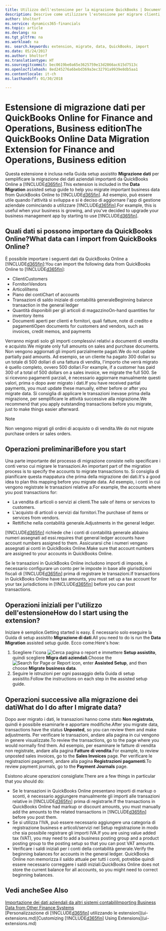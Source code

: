 ```yaml
---
title: Utilizzo dell'estensione per la migrazione QuickBooks | Documenti Microsoft
description: Descrive come utilizzare l'estensione per migrare clienti, fornitori, articoli e conti da QuickBooks Online a Finance and Operations, Business edition.
author: bholtorf
ms.service: dynamics365-financials
ms.topic: article
ms.devlang: na
ms.tgt_pltfrm: na
ms.workload: na
ms. search.keywords: extension, migrate, data, QuickBooks, import
ms.date: 05/24/2017
ms.author: bholtorf
ms.translationtype: HT
ms.sourcegitcommit: bec0619be0a65e3625759e13d2866ac615d7513c
ms.openlocfilehash: 8ed245276a6bebd369a3ec32791a9939e8db5aa1
ms.contentlocale: it-ch
ms.lasthandoff: 01/30/2018

---
```


# <a name="the-quickbooks-online-data-migration-extension-for-finance-and-operations-business-edition"></a><span data-ttu-id="dd7ee-103">Estensione di migrazione dati per QuickBooks Online for Finance and Operations, Business edition</span><span class="sxs-lookup"><span data-stu-id="dd7ee-103">The QuickBooks Online Data Migration Extension for Finance and Operations, Business edition</span></span>
<span data-ttu-id="dd7ee-104">Questa estensione è inclusa nella Guida setup assistito **Migrazione dati** per semplificare la migrazione dei dati aziendali importanti da QuickBooks Online a [!INCLUDE[d365fin](includes/d365fin_md.md)].</span><span class="sxs-lookup"><span data-stu-id="dd7ee-104">This extension is included in the **Data Migration** assisted setup guide to help you migrate important business data from QuickBooks Online to [!INCLUDE[d365fin](includes/d365fin_md.md)].</span></span> <span data-ttu-id="dd7ee-105">Ad esempio, può essere utile quando l'attività si sviluppa e si è deciso di aggiornare l'app di gestione aziendale cominciando a utilizzare [!INCLUDE[d365fin](includes/d365fin_md.md)].</span><span class="sxs-lookup"><span data-stu-id="dd7ee-105">For example, this is useful when your business is growing, and you've decided to upgrade your business management app by starting to use [!INCLUDE[d365fin](includes/d365fin_md.md)].</span></span>

## <a name="what-data-can-i-import-from-quickbooks-online"></a><span data-ttu-id="dd7ee-106">Quali dati si possono importare da QuickBooks Online?</span><span class="sxs-lookup"><span data-stu-id="dd7ee-106">What data can I import from QuickBooks Online?</span></span>
<span data-ttu-id="dd7ee-107">È possibile importare i seguenti dati da QuickBooks Online a [!INCLUDE[d365fin](includes/d365fin_md.md)]:</span><span class="sxs-lookup"><span data-stu-id="dd7ee-107">You can import the following data from QuickBooks Online to [!INCLUDE[d365fin](includes/d365fin_md.md)]:</span></span>  

* <span data-ttu-id="dd7ee-108">Clienti</span><span class="sxs-lookup"><span data-stu-id="dd7ee-108">Customers</span></span>
* <span data-ttu-id="dd7ee-109">Fornitori</span><span class="sxs-lookup"><span data-stu-id="dd7ee-109">Vendors</span></span>
* <span data-ttu-id="dd7ee-110">Articoli</span><span class="sxs-lookup"><span data-stu-id="dd7ee-110">Items</span></span>
* <span data-ttu-id="dd7ee-111">Piano dei conti</span><span class="sxs-lookup"><span data-stu-id="dd7ee-111">Chart of accounts</span></span>
* <span data-ttu-id="dd7ee-112">Transazioni di saldo iniziale di contabilità generale</span><span class="sxs-lookup"><span data-stu-id="dd7ee-112">Beginning balance transaction in the general ledger</span></span>
* <span data-ttu-id="dd7ee-113">Quantità disponibili per gli articoli di magazzino</span><span class="sxs-lookup"><span data-stu-id="dd7ee-113">On-hand quantities for inventory items</span></span>
* <span data-ttu-id="dd7ee-114">Documenti aperti per clienti e fornitori, quali fatture, note di credito e pagamenti</span><span class="sxs-lookup"><span data-stu-id="dd7ee-114">Open documents for customers and vendors, such as invoices, credit memos, and payments</span></span>

<span data-ttu-id="dd7ee-115">Verranno migrati solo gli importi complessivi relativi a documenti di vendita e acquisto.</span><span class="sxs-lookup"><span data-stu-id="dd7ee-115">We migrate only full amounts on sales and purchase documents.</span></span> <span data-ttu-id="dd7ee-116">Non vengono aggiornati gli importi parzialmente pagati.</span><span class="sxs-lookup"><span data-stu-id="dd7ee-116">We do not update partially paid amounts.</span></span> <span data-ttu-id="dd7ee-117">Ad esempio, se un cliente ha pagato 300 dollari su un totale di 500 dollari di una fattura di vendita, l'importo che verrà migrato è quello completo, ovvero 500 dollari.</span><span class="sxs-lookup"><span data-stu-id="dd7ee-117">For example, if a customer has paid 300 of a total of 500 dollars on a sales invoice, we migrate the full 500.</span></span> <span data-ttu-id="dd7ee-118">Se si ricevono pagamenti parziali, è necessario aggiornare manualmente questi valori, prima o dopo aver migrato i dati.</span><span class="sxs-lookup"><span data-stu-id="dd7ee-118">If you have received partial payments, you must update these manually, either before or after you migrate data.</span></span> <span data-ttu-id="dd7ee-119">Si consiglia di applicare le transazioni inevase prima della migrazione, per semplificare le attività successive alla migrazione.</span><span class="sxs-lookup"><span data-stu-id="dd7ee-119">We recommend that you apply outstanding transactions before you migrate, just to make things easier afterward.</span></span>

> [!NOTE]  
>   <span data-ttu-id="dd7ee-120">Non vengono migrati gli ordini di acquisto o di vendita.</span><span class="sxs-lookup"><span data-stu-id="dd7ee-120">We do not migrate purchase orders or sales orders.</span></span>

## <a name="before-you-start"></a><span data-ttu-id="dd7ee-121">Operazioni preliminari</span><span class="sxs-lookup"><span data-stu-id="dd7ee-121">Before you start</span></span>
<span data-ttu-id="dd7ee-122">Una parte importante del processo di migrazione consiste nello specificare i conti verso cui migrare le transazioni.</span><span class="sxs-lookup"><span data-stu-id="dd7ee-122">An important part of the migration process is to specify the accounts to migrate transactions to.</span></span> <span data-ttu-id="dd7ee-123">Si consiglia di pianificare questa mappatura che prima della migrazione dei dati.</span><span class="sxs-lookup"><span data-stu-id="dd7ee-123">It's a good idea to plan this mapping before you migrate data.</span></span> <span data-ttu-id="dd7ee-124">Ad esempio, i conti in cui vengono registrate le transazioni relative a:</span><span class="sxs-lookup"><span data-stu-id="dd7ee-124">For example, the accounts where you post transactions for:</span></span>  

* <span data-ttu-id="dd7ee-125">La vendita di articoli o servizi ai clienti.</span><span class="sxs-lookup"><span data-stu-id="dd7ee-125">The sale of items or services to customers.</span></span>
* <span data-ttu-id="dd7ee-126">L'acquisto di articoli o servizi dai fornitori.</span><span class="sxs-lookup"><span data-stu-id="dd7ee-126">The purchase of items or services from vendors.</span></span>  
* <span data-ttu-id="dd7ee-127">Rettifiche nella contabilità generale.</span><span class="sxs-lookup"><span data-stu-id="dd7ee-127">Adjustments in the general ledger.</span></span>  

[!INCLUDE[d365fin](includes/d365fin_md.md)] <span data-ttu-id="dd7ee-128"> richiede che i conti di contabilità generale abbaino numeri assegnati ad essi.</span><span class="sxs-lookup"><span data-stu-id="dd7ee-128">requires that general ledger accounts have account numbers assigned to them.</span></span> <span data-ttu-id="dd7ee-129">Assicurarsi che i numeri vengano assegnati ai conti in QuickBooks Online.</span><span class="sxs-lookup"><span data-stu-id="dd7ee-129">Make sure that account numbers are assigned to your accounts in QuickBooks Online.</span></span>

<span data-ttu-id="dd7ee-130">Se le transazioni in QuickBooks Online includono importi di imposte, è necessario configurare un conto per le imposte in base alle giurisdizioni fiscali di [!INCLUDE[d365fin](includes/d365fin_md.md)] prima di registrare le transazioni.</span><span class="sxs-lookup"><span data-stu-id="dd7ee-130">If transactions in QuickBooks Online have tax amounts, you must set up a tax account for your tax jurisdictions in [!INCLUDE[d365fin](includes/d365fin_md.md)] before you can post transactions.</span></span>

## <a name="how-do-i-start-using-the-extension"></a><span data-ttu-id="dd7ee-131">Operazioni iniziali per l'utilizzo dell'estensione</span><span class="sxs-lookup"><span data-stu-id="dd7ee-131">How do I start using the extension?</span></span>
<span data-ttu-id="dd7ee-132">Iniziare è semplice.</span><span class="sxs-lookup"><span data-stu-id="dd7ee-132">Getting started is easy.</span></span> <span data-ttu-id="dd7ee-133">È necessario solo eseguire la Guida di setup assistito **Migrazione di dati**.</span><span class="sxs-lookup"><span data-stu-id="dd7ee-133">All you need to do is run the **Data Migration** assisted setup guide.</span></span> <span data-ttu-id="dd7ee-134">Ecco come:</span><span class="sxs-lookup"><span data-stu-id="dd7ee-134">Here's how:</span></span>

1. <span data-ttu-id="dd7ee-135">Scegliere l'icona ![Cerca pagina o report](media/ui-search/search_small.png "icona Cerca pagina o report") e immettere **Setup assistito**, quindi scegliere **Migra dati aziendali**.</span><span class="sxs-lookup"><span data-stu-id="dd7ee-135">Choose the ![Search for Page or Report](media/ui-search/search_small.png "Search for Page or Report icon") icon, enter **Assisted Setup**, and then choose **Migrate business data**.</span></span>
2. <span data-ttu-id="dd7ee-136">Seguire le istruzioni per ogni passaggio della Guida di setup assistito.</span><span class="sxs-lookup"><span data-stu-id="dd7ee-136">Follow the instructions on each step in the assisted setup guide.</span></span>

## <a name="what-do-i-do-after-i-migrate-data"></a><span data-ttu-id="dd7ee-137">Operazioni successive alla migrazione dei dati</span><span class="sxs-lookup"><span data-stu-id="dd7ee-137">What do I do after I migrate data?</span></span>
<span data-ttu-id="dd7ee-138">Dopo aver migrato i dati, le transazioni hanno come stato **Non registrata**, quindi è possibile esaminarle e apportare modifiche.</span><span class="sxs-lookup"><span data-stu-id="dd7ee-138">After you migrate data, transactions have the status **Unposted**, so you can review them and make adjustments.</span></span> <span data-ttu-id="dd7ee-139">Per verificare le transazioni, andare alla pagina in cui vengono in genere visualizzate.</span><span class="sxs-lookup"><span data-stu-id="dd7ee-139">To review the transactions, go to the page where you would normally find them.</span></span> <span data-ttu-id="dd7ee-140">Ad esempio, per esaminare le fatture di vendita non registrate, andare alla pagina **Fatture di vendita**.</span><span class="sxs-lookup"><span data-stu-id="dd7ee-140">For example, to review unposted sales invoices, go to the **Sales Invoices** page.</span></span> <span data-ttu-id="dd7ee-141">Per verificare le registrazioni pagamenti, andare alla pagina **Registrazioni pagamenti**.</span><span class="sxs-lookup"><span data-stu-id="dd7ee-141">To review payment journals, go to the **Payment Journals** page.</span></span>   

<span data-ttu-id="dd7ee-142">Esistono alcune operazioni consigliate:</span><span class="sxs-lookup"><span data-stu-id="dd7ee-142">There are a few things in particular that you should do:</span></span>

* <span data-ttu-id="dd7ee-143">Se le transazioni in QuickBooks Online presentano importi di markup o sconti, è necessario aggiungere manualmente gli importi alle transazioni relative in [!INCLUDE[d365fin](includes/d365fin_md.md)] prima di registrarle.</span><span class="sxs-lookup"><span data-stu-id="dd7ee-143">If the transactions in QuickBooks Online had markup or discount amounts, you must manually add the amounts to the related transactions in [!INCLUDE[d365fin](includes/d365fin_md.md)] before you post them.</span></span>
* <span data-ttu-id="dd7ee-144">Se si utilizza l'IVA, può essere necessario aggiungere una categoria di registrazione business e articoli/servizi nel Setup registrazione in modo che sia possibile registrare gli importi IVA.</span><span class="sxs-lookup"><span data-stu-id="dd7ee-144">If you are using value added tax (VAT), you may need to add a business posting group and a product posting group to the posting setup so that you can post VAT amounts.</span></span>
* <span data-ttu-id="dd7ee-145">Verificare i saldi iniziali per i conti della contabilità generale.</span><span class="sxs-lookup"><span data-stu-id="dd7ee-145">Verify the beginning balances for accounts in the general ledger.</span></span> <span data-ttu-id="dd7ee-146">QuickBooks Online non memorizza il saldo attuale per tutti i conti, potrebbe quindi essere necessario correggere i saldi iniziali.</span><span class="sxs-lookup"><span data-stu-id="dd7ee-146">QuickBooks Online does not store the current balance for all accounts, so you might need to correct beginning balances.</span></span>

## <a name="see-also"></a><span data-ttu-id="dd7ee-147">Vedi anche</span><span class="sxs-lookup"><span data-stu-id="dd7ee-147">See Also</span></span>
[<span data-ttu-id="dd7ee-148">Importazione dei dati aziendali da altri sistemi contabili</span><span class="sxs-lookup"><span data-stu-id="dd7ee-148">Importing Business Data from Other Finance Systems</span></span>](upload-data.md)  
<span data-ttu-id="dd7ee-149">[Personalizzazione di [!INCLUDE[d365fin](includes/d365fin_md.md)] utilizzando le estensioni](ui-extensions.md)</span><span class="sxs-lookup"><span data-stu-id="dd7ee-149">[Customizing [!INCLUDE[d365fin](includes/d365fin_md.md)] Using Extensions](ui-extensions.md)</span></span>  

